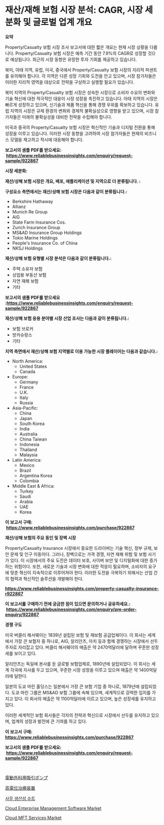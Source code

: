 <p><h1>재산/재해 보험 시장 분석: CAGR, 시장 세분화 및 글로벌 업계 개요</h1></p><p><strong>요약</strong></p>
<p><p>Property/Casualty 보험 시장 조사 보고서에 대한 짧은 개요는 현재 시장 상황을 다룹니다. Property/Casualty 보험 시장은 예측 기간 동안 7.9%의 CAGR로 성장할 것으로 예상됩니다. 최근의 시장 동향은 유망한 투자 기회를 제공하고 있습니다.</p><p>북미, 아태 지역, 유럽, 미국, 중국에서 Property/Casualty 보험 시장의 지리적 퍼센트를 유의해야 합니다. 각 지역은 다른 성장 기회와 도전을 안고 있으며, 시장 참가자들은 이러한 지리적 영역을 대상으로 전략을 구상하고 실행할 필요가 있습니다.</p><p>북미 지역의 Property/Casualty 보험 시장은 성숙한 시장으로 소비자 수요의 변화와 기술 혁신에 대한 적극적인 대응이 시장 성장을 촉진하고 있습니다. 아태 지역의 시장은 빠르게 성장하고 있으며, 신기술과 제품 혁신을 통해 경쟁 우위를 확보하고 있습니다. 유럽 지역의 시장은 규제 환경의 변화와 경제적 불확실성으로 영향을 받고 있으며, 시장 참가자들은 미래의 불확실성을 대비한 전략을 수립해야 합니다.</p><p>미국과 중국의 Property/Casualty 보험 시장은 혁신적인 기술과 디지털 전환을 통해 성장을 이루고 있습니다. 이러한 시장 동향을 고려하여 시장 참가자들은 현재의 비즈니스 모델을 재고하고 적시에 대응해야 합니다.</p></p>
<p><strong>보고서의 샘플 PDF를 받으세요: &nbsp;<a href="https://www.reliablebusinessinsights.com/enquiry/request-sample/922867">https://www.reliablebusinessinsights.com/enquiry/request-sample/922867</a></strong></p>
<p><strong>시장 세분화:</strong></p>
<p><strong> 재산/상해 보험 시장은 개요, 배포, 애플리케이션 및 지역으로 더 분류됩니다. :</strong></p>
<p><strong>구성요소 측면에서는 재산/상해 보험 시장은 다음과 같이 분류됩니다.:</strong></p>
<p><ul><li>Berkshire Hathaway</li><li>Allianz</li><li>Munich Re Group</li><li>AIG</li><li>State Farm Insurance Cos.</li><li>Zurich Insurance Group</li><li>MS&AD Insurance Group Holdings</li><li>Tokio Marine Holdings</li><li>People's Insurance Co. of China</li><li>NKSJ Holdings</li></ul></p>
<p><strong> 재산/상해 보험 유형별 시장 분석은 다음과 같이 분류됩니다.:</strong></p>
<p><ul><li>주택 소유자 보험</li><li>상업용 부동산 보험</li><li>자연 재해 보험</li><li>기타</li></ul></p>
<p><strong>보고서의 샘플 PDF를 받으세요 :<a href="https://www.reliablebusinessinsights.com/enquiry/request-sample/922867">https://www.reliablebusinessinsights.com/enquiry/request-sample/922867</a></strong></p>
<p><strong> 재산/상해 보험 응용 분야별 시장 산업 조사는 다음과 같이 분류됩니다.:</strong></p>
<p><ul><li>보험 브로커</li><li>방카슈랑스</li><li>기타</li></ul></p>
<p><strong>지역 측면에서 재산/상해 보험 지역별로 이용 가능한 시장 플레이어는 다음과 같습니다.:</strong></p>
<p><ul>
    <li>
        North America:
        <ul>
            <li>United States</li>
            <li>Canada</li>
        </ul>
    </li>
    <li>
        Europe:
        <ul>
            <li>Germany</li>
            <li>France</li>
            <li>U.K.</li>
            <li>Italy</li>
            <li>Russia</li>
        </ul>
    </li>
    <li>
        Asia-Pacific:
        <ul>
            <li>China</li>
            <li>Japan</li>
            <li>South Korea</li>
            <li>India</li>
            <li>Australia</li>
            <li>China Taiwan</li>
            <li>Indonesia</li>
            <li>Thailand</li>
            <li>Malaysia</li>
        </ul>
    </li>
    <li>
        Latin America:
        <ul>
            <li>Mexico</li>
            <li>Brazil</li>
            <li>Argentina Korea</li>
            <li>Colombia</li>
        </ul>
    </li>
    <li>
        Middle East & Africa:
        <ul>
            <li>Turkey</li>
            <li>Saudi</li>
            <li>Arabia</li>
            <li>UAE</li>
            <li>Korea</li>
        </ul>
    </li>
    </ul></p>
<p><strong>이 보고서 구매: &nbsp;<a href="https://www.reliablebusinessinsights.com/purchase/922867">https://www.reliablebusinessinsights.com/purchase/922867</a></strong></p>
<p><strong>재산/상해 보험의 주요 동인 및 장벽 시장</strong></p>
<p><p>Property/Casualty Insurance 시장에서 중요한 드라이버는 기술 혁신, 정부 규제, 보안 문제 및 인구 이동이다. 그러나, 장벽으로는 가격 경쟁, 자연 재해 위험 및 보험 사기가 있다. 이 시장에서의 주요 도전은 데이터 보호, 사이버 보안 및 디지털화에 대한 증가하는 위험이다. 또한, 새로운 기술과 시장 변화에 대한 적응이 필요하며, 소비자의 요구에 맞춘 혁신이 지속적으로 이루어져야 한다.  이러한 도전을 극복하기 위해서는 산업 간의 협력과 혁신적인 솔루션을 개발해야 한다.</p></p>
<p><strong><a href="https://www.reliablebusinessinsights.com/property-casualty-insurance-r922867">https://www.reliablebusinessinsights.com/property-casualty-insurance-r922867</a></strong></p>
<p><strong>이 보고서를 구매하기 전에 궁금한 점이 있으면 문의하거나 공유하세요.: &nbsp;<a href="https://www.reliablebusinessinsights.com/enquiry/pre-order-enquiry/922867">https://www.reliablebusinessinsights.com/enquiry/pre-order-enquiry/922867</a></strong></p>
<p><strong>경쟁 구도</strong></p>
<p><p>미국 버클리 해서웨이는 1839년 설립된 보험 및 재보험 공급업체이다. 이 회사는 세계에서 가장 큰 보험자 중 하나로, AIG, 알리안츠, 아치 등과 함께 경쟁하는 시장에서 선두 주자로 자리잡고 있다. 버클리 해서웨이의 매출은 약 2470억달러에 달하며 꾸준한 성장세를 보이고 있다.</p><p>알리안츠는 독일에 본사를 둔 글로벌 보험업체로, 1890년에 설립되었다. 이 회사는 세계 각국에 지사를 두고 있으며, 꾸준한 시장 성장을 이루고 있으며 매출은 약 1400억달러에 달한다.</p><p>일본의 도쿄 마린 홀딩스는 일본에서 가장 큰 보험 기업 중 하나로, 1879년에 설립되었다. 도쿄 마린 그룹은 MS&AD 보험 그룹에 속해 있으며, 세계적으로 강력한 입지를 가지고 있다. 이 회사의 매출은 약 1100억달러에 이르고 있으며, 높은 성장세를 유지하고 있다.</p><p>이러한 세계적인 보험 회사들은 각자의 전략과 혁신으로 시장에서 선두를 유지하고 있으며, 업계의 성장과 발전에 큰 기여를 하고 있다.</p></p>
<p><strong>이 보고서 구매: &nbsp; <a href="https://www.reliablebusinessinsights.com/purchase/922867">https://www.reliablebusinessinsights.com/purchase/922867</a></strong></p>
<p><strong>보고서의 샘플 PDF를 받으세요: &nbsp;<a href="https://www.reliablebusinessinsights.com/enquiry/request-sample/922867">https://www.reliablebusinessinsights.com/enquiry/request-sample/922867</a></strong><strong></strong></p>
<p>&nbsp;</p>
<p><p><a href="https://github.com/LenoraKris2023/Market-Research-Report-List-1/blob/main/421705188433.md">電動外科用吸引ポンプ</a></p><p><a href="https://github.com/Fatimaklein1/Market-Research-Report-List-1/blob/main/982010888432.md">高電位治療装置</a></p><p><a href="https://github.com/JackieFauhey9089475/Market-Research-Report-List-2/blob/main/710600681114.md">사무 생산성 수트</a></p><p><a href="https://github.com/SashaBeier2023/Market-Research-Report-List-1/blob/main/cloud-enterprise-management-software-market.md">Cloud Enterprise Management Software Market</a></p><p><a href="https://github.com/ashman753/Market-Research-Report-List-1/blob/main/cloud-mft-services-market.md">Cloud MFT Services Market</a></p></p>